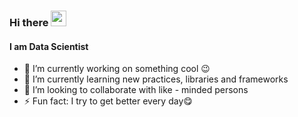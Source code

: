 ### Hi there <a href="https://www.gautamkrishnar.com/"><img src="https://media.giphy.com/media/hvRJCLFzcasrR4ia7z/giphy.gif" width="25px" height="25px"></a>

#### I am Data Scientist
- 🔭 I’m currently working on something cool 😉
- 🌱 I’m currently learning new practices, libraries and frameworks
- 👯 I’m looking to collaborate with like - minded persons
- ⚡ Fun fact: I try to get better every day😋​
